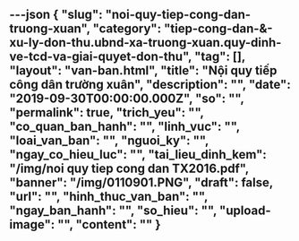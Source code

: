 ---json
{
    "slug": "noi-quy-tiep-cong-dan-truong-xuan",
    "category": "tiep-cong-dan-&-xu-ly-don-thu.ubnd-xa-truong-xuan.quy-dinh-ve-tcd-va-giai-quyet-don-thu",
    "tag": [],
    "layout": "van-ban.html",
    "title": "Nội quy tiếp công dân trường xuân",
    "description": "",
    "date": "2019-09-30T00:00:00.000Z",
    "so": "",
    "permalink": true,
    "trich_yeu": "",
    "co_quan_ban_hanh": "",
    "linh_vuc": "",
    "loai_van_ban": "",
    "nguoi_ky": "",
    "ngay_co_hieu_luc": "",
    "tai_lieu_dinh_kem": "/img/noi quy tiep cong dan TX2016.pdf",
    "banner": "/img/0110901.PNG",
    "draft": false,
    "url": "",
    "hinh_thuc_van_ban": "",
    "ngay_ban_hanh": "",
    "so_hieu": "",
    "upload-image": "",
    "__content__": ""
}
---
